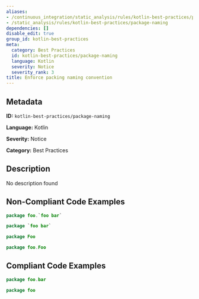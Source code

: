 ```yaml
---
aliases:
- /continuous_integration/static_analysis/rules/kotlin-best-practices/package-naming
- /static_analysis/rules/kotlin-best-practices/package-naming
dependencies: []
disable_edit: true
group_id: kotlin-best-practices
meta:
  category: Best Practices
  id: kotlin-best-practices/package-naming
  language: Kotlin
  severity: Notice
  severity_rank: 3
title: Enforce packing naming convention
---
```

<!--  SOURCED FROM https://github.com/DataDog/datadog-static-analyzer-rule-docs -->


## Metadata
**ID:** `kotlin-best-practices/package-naming`

**Language:** Kotlin

**Severity:** Notice

**Category:** Best Practices

## Description
No description found

## Non-Compliant Code Examples
```kotlin
package foo.`foo bar`
```

```kotlin
package `foo bar`
```

```kotlin
package Foo

```

```kotlin
package foo.Foo
```

## Compliant Code Examples
```kotlin
package foo.bar
```

```kotlin
package foo
```

